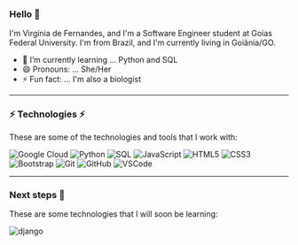 ### Hello 👋
I'm Virgínia de Fernandes, and I'm a Software Engineer student at Goias Federal University. I'm from Brazil, and I'm currently living in Goiânia/GO.
- 🌱 I’m currently learning ... Python and SQL
- 😄 Pronouns: ... She/Her
- ⚡ Fun fact: ... I'm also a biologist
----

### ⚡ Technologies ⚡
These are some of the technologies and tools that I work with:

![Google Cloud](https://img.shields.io/badge/Google%20Cloud-4285F4?style=flat-square&logo=google-cloud&logoColor=white)
![Python](https://img.shields.io/badge/-Python-black?style=flat-square&logo=python)
![SQL](https://img.shields.io/badge/-SQL-1572B6?style=flat-circle&logoColor=yellow)
![JavaScript](https://img.shields.io/badge/-JavaScript-black?style=flat-square&logo=javascript)
![HTML5](https://img.shields.io/badge/-HTML5-E34F26?style=flat-square&logo=html5&logoColor=white)
![CSS3](https://img.shields.io/badge/-CSS3-1572B6?style=flat-square&logo=css3)
![Bootstrap](https://img.shields.io/badge/-Bootstrap-563D7C?style=flat-square&logo=bootstrap)
![Git](https://img.shields.io/badge/-Git-black?style=flat-square&logo=git)
![GitHub](https://img.shields.io/badge/-GitHub-181717?style=flat-square&logo=github)
![VSCode](https://img.shields.io/badge/-VSCode-007ACC?style=flat-square&logo=visual-studio-code&logoColor=white)

----

### Next steps 👣
These are some technologies that I will soon be learning:


![django](https://img.shields.io/badge/-django-092E20?style=flat-square&logo=django)

